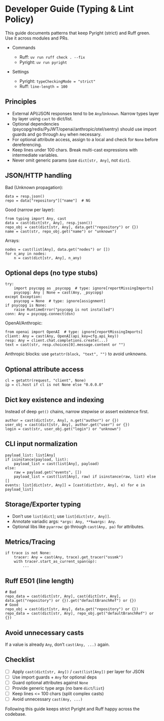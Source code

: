 # Developer Guide (Typing & Lint Policy)

This guide documents patterns that keep Pyright (strict) and Ruff green. Use it across modules and PRs.

- Commands
  - Ruff: `uv run ruff check . --fix`
  - Pyright: `uv run pyright`

- Settings
  - Pyright: `typeCheckingMode = "strict"`
  - Ruff: `line-length = 100`

## Principles

- External API/JSON responses tend to be `Any`/`Unknown`. Narrow types layer by layer using `cast` to dict/list.
- Optional dependencies (psycopg/redis/PyJWT/openai/anthropic/otel/sentry) should use import guards and go through `Any` when necessary.
- For optional attribute access, assign to a local and check for `None` before dereferencing.
- Keep lines under 100 chars. Break multi-cast expressions with intermediate variables.
- Never omit generic params (use `dict[str, Any]`, not `dict`).

## JSON/HTTP handling

Bad (Unknown propagation):

```
data = resp.json()
repo = data["repository"]["name"]  # NG
```

Good (narrow per layer):

```
from typing import Any, cast
data = cast(dict[str, Any], resp.json())
repo_obj = cast(dict[str, Any], data.get("repository") or {})
name = cast(str, repo_obj.get("name") or "unknown")
```

Arrays:

```
nodes = cast(list[Any], data.get("nodes") or [])
for n_any in nodes:
    n = cast(dict[str, Any], n_any)
```

## Optional deps (no type stubs)

```
try:
    import psycopg as _psycopg  # type: ignore[reportMissingImports]
    psycopg: Any | None = cast(Any, _psycopg)
except Exception:
    psycopg = None  # type: ignore[assignment]
if psycopg is None:
    raise RuntimeError("psycopg is not installed")
conn: Any = psycopg.connect(dsn)
```

OpenAI/Anthropic:

```
from openai import OpenAI  # type: ignore[reportMissingImports]
client: Any = cast(Any, OpenAI(api_key=cfg.api_key))
resp: Any = client.chat.completions.create(...)
text = cast(str, resp.choices[0].message.content or "")
```

Anthropic blocks: use `getattr(block, "text", "")` to avoid unknowns.

## Optional attribute access

```
cl = getattr(request, "client", None)
ip = cl.host if cl is not None else "0.0.0.0"
```

## Dict key existence and indexing

Instead of deep `get()` chains, narrow stepwise or assert existence first.

```
author = cast(dict[str, Any], n.get("author") or {})
user_obj = cast(dict[str, Any], author.get("user") or {})
login = cast(str, user_obj.get("login") or "unknown")
```

## CLI input normalization

```
payload_list: list[Any]
if isinstance(payload, list):
    payload_list = cast(list[Any], payload)
else:
    raw = payload.get("events", [])
    payload_list = cast(list[Any], raw) if isinstance(raw, list) else []
events: list[dict[str, Any]] = [cast(dict[str, Any], e) for e in payload_list]
```

## Storage/Exporter typing

- Don’t use `list[dict]`; use `list[dict[str, Any]]`.
- Annotate variadic args: `*args: Any, **kwargs: Any`.
- Optional libs like `pyarrow`: go through `cast(Any, pa)` for attributes.

## Metrics/Tracing

```
if trace is not None:
    tracer: Any = cast(Any, trace).get_tracer("ossmk")
    with tracer.start_as_current_span(op):
        ...
```

## Ruff E501 (line length)

```
# Bad
repo_data = cast(dict[str, Any], cast(dict[str, Any], data.get("repository") or {}).get("defaultBranchRef") or {})
# Good
repo_obj = cast(dict[str, Any], data.get("repository") or {})
repo_data = cast(dict[str, Any], repo_obj.get("defaultBranchRef") or {})
```

## Avoid unnecessary casts

If a value is already `Any`, don’t `cast(Any, ...)` again.

## Checklist

- [ ] Apply `cast(dict[str, Any])` / `cast(list[Any])` per layer for JSON
- [ ] Use import guards + `Any` for optional deps
- [ ] Guard optional attributes against `None`
- [ ] Provide generic type args (no bare `dict`/`list`)
- [ ] Keep lines <= 100 chars (split complex casts)
- [ ] Avoid unnecessary `cast(Any, ...)`

Following this guide keeps strict Pyright and Ruff happy across the codebase.

